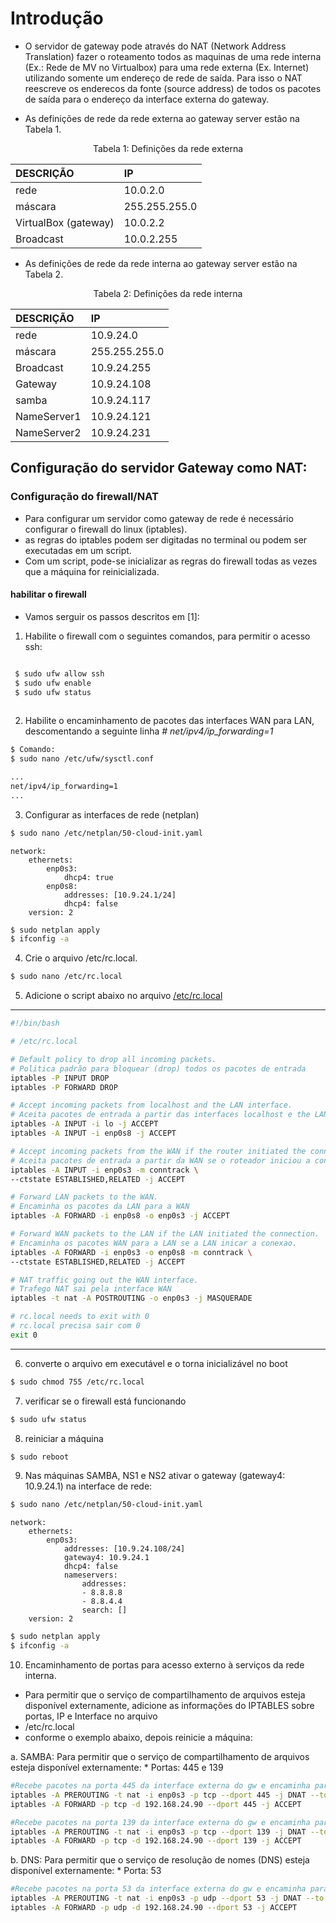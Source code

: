 # Introdução

   * O servidor de gateway pode através do NAT (Network Address Translation) fazer o roteamento todos as maquinas de uma rede interna (Ex.: Rede de MV no Virtualbox) para uma rede externa (Ex. Internet) utilizando somente um endereço de rede de saída. Para isso o NAT reescreve os enderecos da fonte (source address) de todos os pacotes de saída para o endereço da interface externa do gateway.

   * As definições de rede da rede externa ao gateway server estão na Tabela 1.

<p><center> Tabela 1: Definições da rede externa</center></p>

| DESCRIÇÃO   | IP            |
|:------------|:------------- |
| rede        | 10.0.2.0      |
| máscara     | 255.255.255.0 |
| VirtualBox (gateway)     | 10.0.2.2      |
| Broadcast   | 10.0.2.255    |

   * As definições de rede da rede interna ao gateway server estão na Tabela 2.

<p><center> Tabela 2: Definições da rede interna</center></p>

| DESCRIÇÃO   |  IP           |
|:------------|:------------- |
| rede        | 10.9.24.0     |
| máscara     | 255.255.255.0 |
| Broadcast   | 10.9.24.255   |
| Gateway     | 10.9.24.108   |
| samba       | 10.9.24.117   |
| NameServer1 | 10.9.24.121   |
| NameServer2 | 10.9.24.231   |





## Configuração do servidor Gateway como NAT:

### Configuração do firewall/NAT

   * Para configurar um servidor como gateway de rede é necessário configurar o firewall do linux (iptables). 
   * as regras do iptables podem ser digitadas no terminal ou podem ser executadas em um script.
   * Com um script, pode-se inicializar as regras do firewall todas as vezes que a máquina for reinicializada.

#### habilitar o firewall 
   * Vamos serguir os passos descritos em [1]:
   
   1. Habilite o firewall com o seguintes comandos, para permitir o acesso ssh:
```bash

 $ sudo ufw allow ssh
 $ sudo ufw enable
 $ sudo ufw status
 
```
   2. Habilite o encaminhamento de pacotes das interfaces WAN para LAN, descomentando a seguinte linha _# net/ipv4/ip_forwarding=1_

```bash
$ Comando: 
$ sudo nano /etc/ufw/sysctl.conf

...
net/ipv4/ip_forwarding=1
...
```


   3. Configurar as interfaces de rede (netplan) 

```bash
$ sudo nano /etc/netplan/50-cloud-init.yaml 
```

```
network:
    ethernets:
        enp0s3:
            dhcp4: true
        enp0s8:
            addresses: [10.9.24.1/24]
            dhcp4: false              
    version: 2
```

```bash
$ sudo netplan apply
$ ifconfig -a
```

   4. Crie o arquivo /etc/rc.local.
```bash
$ sudo nano /etc/rc.local
```

   5. Adicione o script abaixo no arquivo [/etc/rc.local](rc.local)

---
```bash
#!/bin/bash

# /etc/rc.local

# Default policy to drop all incoming packets.
# Politica padrão para bloquear (drop) todos os pacotes de entrada
iptables -P INPUT DROP
iptables -P FORWARD DROP

# Accept incoming packets from localhost and the LAN interface.
# Aceita pacotes de entrada a partir das interfaces localhost e the LAN.
iptables -A INPUT -i lo -j ACCEPT
iptables -A INPUT -i enp0s8 -j ACCEPT

# Accept incoming packets from the WAN if the router initiated the connection.
# Aceita pacotes de entrada a partir da WAN se o roteador iniciou a conexao
iptables -A INPUT -i enp0s3 -m conntrack \
--ctstate ESTABLISHED,RELATED -j ACCEPT

# Forward LAN packets to the WAN.
# Encaminha os pacotes da LAN para a WAN
iptables -A FORWARD -i enp0s8 -o enp0s3 -j ACCEPT

# Forward WAN packets to the LAN if the LAN initiated the connection.
# Encaminha os pacotes WAN para a LAN se a LAN inicar a conexao.
iptables -A FORWARD -i enp0s3 -o enp0s8 -m conntrack \
--ctstate ESTABLISHED,RELATED -j ACCEPT

# NAT traffic going out the WAN interface.
# Trafego NAT sai pela interface WAN
iptables -t nat -A POSTROUTING -o enp0s3 -j MASQUERADE

# rc.local needs to exit with 0
# rc.local precisa sair com 0
exit 0
```
---
   6. converte o arquivo em executável e o torna inicializável no boot
```bash
$ sudo chmod 755 /etc/rc.local
```
   7. verificar se o firewall está funcionando
```bash
$ sudo ufw status
```

   8.  reiniciar a máquina
```bash
$ sudo reboot
```
   9. Nas máquinas SAMBA, NS1 e NS2 ativar o gateway (gateway4: 10.9.24.1) na interface de rede:
```bash
$ sudo nano /etc/netplan/50-cloud-init.yaml
```
```
network:
    ethernets:
        enp0s3:
            addresses: [10.9.24.108/24]
            gateway4: 10.9.24.1
            dhcp4: false
            nameservers:
                addresses:
                - 8.8.8.8
                - 8.8.4.4
                search: []
    version: 2
```


```bash
$ sudo netplan apply
$ ifconfig -a
```

  10. Encaminhamento de portas para acesso externo à serviços da rede interna.
  
  * Para permitir que o serviço de compartilhamento de arquivos esteja disponível externamente, adicione as informações do IPTABLES sobre portas, IP e Interface no arquivo 
  * /etc/rc.local
  *  conforme o exemplo abaixo, depois reinicie a máquina:
  
   a. SAMBA: Para permitir que o serviço de compartilhamento de arquivos esteja disponível externamente:
        * Portas: 445 e 139
        
```bash
#Recebe pacotes na porta 445 da interface externa do gw e encaminha para o servidor interno na porta 445
iptables -A PREROUTING -t nat -i enp0s3 -p tcp --dport 445 -j DNAT --to 192.168.24.90:445
iptables -A FORWARD -p tcp -d 192.168.24.90 --dport 445 -j ACCEPT

#Recebe pacotes na porta 139 da interface externa do gw e encaminha para o servidor interno na porta 139
iptables -A PREROUTING -t nat -i enp0s3 -p tcp --dport 139 -j DNAT --to 192.168.24.90:139
iptables -A FORWARD -p tcp -d 192.168.24.90 --dport 139 -j ACCEPT
```
   b. DNS: Para permitir que o serviço de resolução de nomes (DNS) esteja disponível externamente:
        * Porta: 53
        
        
```bash
#Recebe pacotes na porta 53 da interface externa do gw e encaminha para o servidor DNS Master interno na porta 53
iptables -A PREROUTING -t nat -i enp0s3 -p udp --dport 53 -j DNAT --to 192.168.24.90:53
iptables -A FORWARD -p udp -d 192.168.24.90 --dport 53 -j ACCEPT
```


